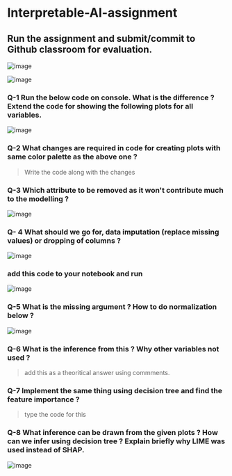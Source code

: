 # Interpretable-AI-assignment
## Run the assignment and submit/commit to Github classroom for evaluation.

![image](https://user-images.githubusercontent.com/95519580/183300349-88f75b5f-6543-46c4-bf5f-89bcc7dfe1e3.png)

![image](https://user-images.githubusercontent.com/95519580/183300384-c69d7724-86b1-4ba0-bfcb-9e9c01cf9696.png)


### Q-1 Run the below code on console. What is the difference ? Extend the code for showing the following plots for all variables.
![image](https://user-images.githubusercontent.com/95519580/183300411-d07b3e9c-1fec-4534-a918-107077ea39be.png)

### Q-2 What changes are required in code for creating plots with same color palette as the above one ?
> Write the code along with the changes

### Q-3 Which attribute to be removed as it won't contribute much to the modelling ?
![image](https://user-images.githubusercontent.com/95519580/183300454-83f6d9d6-1c2b-4000-b9d1-074c14679559.png)

### Q- 4 What should we go for, data imputation (replace missing values) or dropping of columns ?
![image](https://user-images.githubusercontent.com/95519580/183300502-e8787655-5edd-4818-a703-b31a4af828f0.png)


### add this code to your notebook and run
![image](https://user-images.githubusercontent.com/95519580/183300541-538ae2b4-7b76-45f6-916e-d20f866f0f54.png)


### Q-5 What is the missing argument ? How to do normalization below ?
![image](https://user-images.githubusercontent.com/95519580/183300594-23c2a90d-5f58-4746-9c5e-ce5e471e272b.png)

### Q-6 What is the inference from this ? Why other variables not used ?
>add this as a theoritical answer using commments.

### Q-7 Implement the same thing using decision tree and find the feature importance ?
>type the code for this


### Q-8 What inference can be drawn from the given plots ? How can we infer using decision tree ? Explain briefly why LIME was used instead of SHAP.
![image](https://user-images.githubusercontent.com/95519580/183300655-248ed16f-5742-4b97-a933-8cdbd8fe4649.png)

